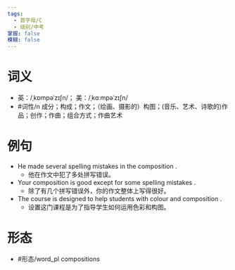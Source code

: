 ```yaml
---
tags:
  - 首字母/C
  - 级别/中考
掌握: false
模糊: false
---
```

# 词义
- 英：/ˌkɒmpəˈzɪʃn/； 美：/ˌkɑːmpəˈzɪʃn/
- #词性/n  成分；构成；作文；（绘画、摄影的）构图；(音乐、艺术、诗歌的)作品；创作；作曲；组合方式；作曲艺术
# 例句
- He made several spelling mistakes in the composition .
	- 他在作文中犯了多处拼写错误。
- Your composition is good except for some spelling mistakes .
	- 除了有几个拼写错误外，你的作文整体上写得很好。
- The course is designed to help students with colour and composition .
	- 设置这门课程是为了指导学生如何运用色彩和构图。
# 形态
- #形态/word_pl compositions

